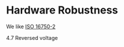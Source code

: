 # Hardware Robustness

We like [ISO 16750-2](https://github.com/rusefi/rusefi_documentation/blob/master/PDFs/ISO-16750-2-2010.pdf)

4.7 Reversed voltage
